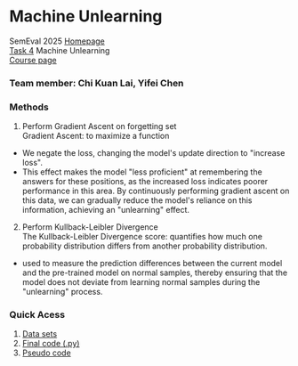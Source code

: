 # Machine Unlearning

SemEval 2025 [Homepage](https://semeval.github.io/SemEval2025/tasks) <br>
[Task 4](https://llmunlearningsemeval2025.github.io/) Machine Unlearning <br>
[Course page](https://github.com/cicl-iscl/cicl2024)

### Team member: Chi Kuan Lai, Yifei Chen <br>


### Methods
1. Perform Gradient Ascent on forgetting set <br>
Gradient Ascent: to maximize a function
- We negate the loss, changing the model's update direction to "increase loss".
- This effect makes the model "less proficient" at remembering the answers for these positions, as the increased loss indicates poorer performance in this area.
By continuously performing gradient ascent on this data, we can gradually reduce the model's reliance on this information, achieving an "unlearning" effect.

2. Perform Kullback-Leibler Divergence  <br>
The Kullback-Leibler Divergence score: quantifies how much one probability distribution differs from another probability distribution.
-  used to measure the prediction differences between the current model and the pre-trained model on normal samples, thereby ensuring that the model does not deviate from learning normal samples during the "unlearning" process.

### Quick Acess
1. [Data sets](https://github.com/devychen/SemEval2025_Task4_NEKO/tree/main/Data%20sets)
2. [Final code (.py)](https://github.com/devychen/SemEval2025_Task4_NEKO/blob/main/unlearning_final.py)
3. [Pseudo code](https://github.com/devychen/SemEval2025_Task4_NEKO/blob/main/pseudo_codes.yaml)


